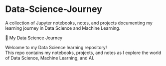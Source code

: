 # Data-Science-Journey
A collection of Jupyter notebooks, notes, and projects documenting my learning journey in Data Science and Machine Learning.

🚀 My Data Science Journey

Welcome to my Data Science learning repository!  
This repo contains my notebooks, projects, and notes as I explore the world of Data Science, Machine Learning, and AI.
